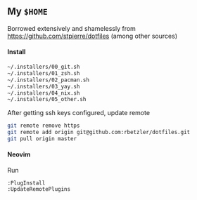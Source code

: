 ## My `$HOME`

Borrowed extensively and shamelessly from https://github.com/stpierre/dotfiles (among other sources)

#### Install

```bash
~/.installers/00_git.sh
~/.installers/01_zsh.sh
~/.installers/02_pacman.sh
~/.installers/03_yay.sh
~/.installers/04_nix.sh
~/.installers/05_other.sh
```

After getting ssh keys configured, update remote

```bash
git remote remove https
git remote add origin git@github.com:rbetzler/dotfiles.git
git pull origin master
```

#### Neovim

Run

```
:PlugInstall
:UpdateRemotePlugins
```
